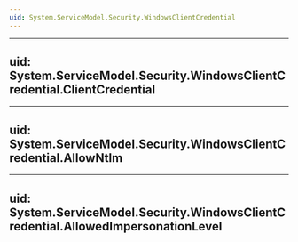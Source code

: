 ```yaml
---
uid: System.ServiceModel.Security.WindowsClientCredential
---
```


---
uid: System.ServiceModel.Security.WindowsClientCredential.ClientCredential
---

---
uid: System.ServiceModel.Security.WindowsClientCredential.AllowNtlm
---

---
uid: System.ServiceModel.Security.WindowsClientCredential.AllowedImpersonationLevel
---
